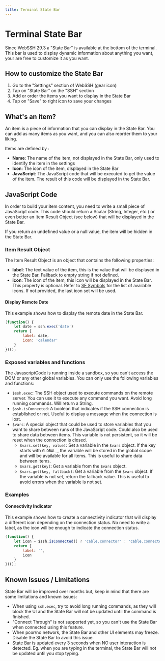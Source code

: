 ```yaml
---
title: Terminal State Bar
---
```

# Terminal State Bar
Since WebSSH 29.3 a "State Bar" is available at the bottom of the terminal. This bar is used to display dynamic information about anything you want, your are free to customize it as you want.

## How to customize the State Bar
1. Go to the "Settings" section of WebSSH (gear icon)
2. Tap on "State Bar" on the "SSH" section
3. Add or order the items you want to display in the State Bar
4. Tap on "Save" to right icon to save your changes

## What's an item?
An item is a piece of information that you can display in the State Bar. You can add as many items as you want, and you can also reorder them to your liking.

Items are defined by :

* **Name**: The name of the item, not displayed in the State Bar, only used to identify the item in the settings
* **Icon**: The icon of the item, displayed in the State Bar
* **JavaScript**: The JavaScript code that will be executed to get the value of the item. The result of this code will be displayed in the State Bar.

## JavaScript Code
In order to build your item content, you need to write a small piece of JavaScript code. This code should return a Scalar (String, Integer, etc.) or even better an Item Result Object (see below) that will be displayed in the State Bar.

If you return an undefined value or a null value, the item will be hidden in the State Bar.

### Item Result Object
The Item Result Object is an object that contains the following properties:

* **label**: The text value of the item, this is the value that will be displayed in the State Bar. Fallback to empty string if not defined.
* **icon**: The icon of the item, this icon will be displayed in the State Bar. This property is optional. Refer to [SF Symbols](https://developer.apple.com/sf-symbols/) for the list of available icons. If not provided, the last icon set will be used.

#### Display Remote Date
This example shows how to display the remote date in the State Bar.

```javascript
(function() {
    let date = ssh.exec('date')
    return {
        label: date,
        icon: 'calendar'
    } 
})();
```

### Exposed variables and functions
The JavascriptCode is running inside a sandbox, so you can't access the DOM or any other global variables. You can only use the following variables and functions:

* `$ssh.exec`: The SSH object used to execute commands on the remote server. You can use it to execute any command you want. Avoid long running commands. Will return a String.
* `$ssh.isConnected`: A boolean that indicates if the SSH connection is established or not. Useful to display a message when the connection is lost.
* `$vars`: A special object that could be used to store variables that you want to share between runs of the JavaScript code. Could also be used to share data between items. This variable is not persistent, so it will be reset when the connection is closed.
  * `$vars.set(key, value)`: Set a variable in the `$vars` object. If the key starts with `GLOBAL_`, the variable will be stored in the global scope and will be available for all items. This is useful to share data between items.
  * `$vars.get(key)`: Get a variable from the `$vars` object.
  * `$vars.get(key, fallback)`: Get a variable from the `$vars` object. If the variable is not set, return the fallback value. This is useful to avoid errors when the variable is not set.

### Examples
#### Connectivity Indicator
This example shows how to create a connectivity indicator that will display a different icon depending on the connection status.
No need to write a label, as the icon will be enough to indicate the connection status.

```javascript
(function() {
    let icon = $ssh.isConnected() ? 'cable.connector' : 'cable.connector.slash'
    return {
        label: '',
        icon
    } 
})();
```

## Known Issues / Limitations
State Bar will be improved over months but, keep in mind that there are some limitations and known issues:

* When using `ssh.exec`, try to avoid long running commands, as they will block the UI and the State Bar will not be updated until the command is finished.
* "Connect Through" is not supported yet, so you can't use the State Bar when connected using this feature.
* When poor/no network, the State Bar and other UI elements may freeze. Disable the State Bar to avoid this issue.
* State Bar is updated every 3 seconds when NO user interaction is detected. Eg. when you are typing in the terminal, the State Bar will not be updated until you stop typing.